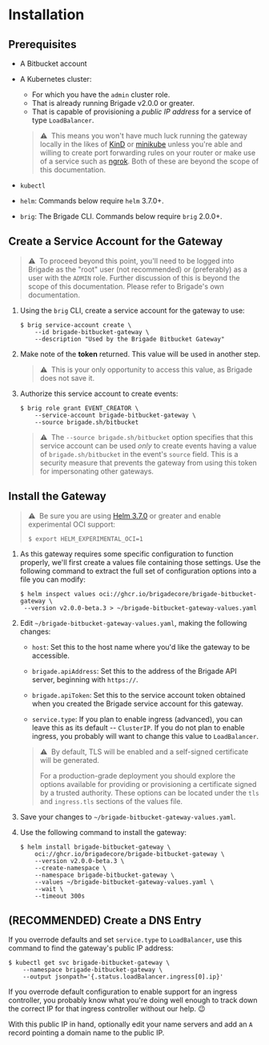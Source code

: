 # Installation

## Prerequisites

* A Bitbucket account
* A Kubernetes cluster:
    * For which you have the `admin` cluster role.
    * That is already running Brigade v2.0.0 or greater.
    * That is capable of provisioning a _public IP address_ for a service of type
    `LoadBalancer`.

    > ⚠️&nbsp;&nbsp;This means you won't have much luck running the gateway
    > locally in the likes of [KinD](https://kind.sigs.k8s.io/) or
    > [minikube](https://minikube.sigs.k8s.io/docs/) unless you're able and
    > willing to create port forwarding rules on your router or make use of a
    > service such as [ngrok](https://ngrok.com/). Both of these are beyond
    > the scope of this documentation.
* `kubectl`
* `helm`: Commands below require `helm` 3.7.0+.
* `brig`: The Brigade CLI. Commands below require `brig` 2.0.0+.

## Create a Service Account for the Gateway

> ⚠️&nbsp;&nbsp;To proceed beyond this point, you'll need to be logged into
> Brigade as the "root" user (not recommended) or (preferably) as a user with
> the `ADMIN` role. Further discussion of this is beyond the scope of this
> documentation. Please refer to Brigade's own documentation.

1. Using the `brig` CLI, create a service account for the gateway to use:

   ```shell
   $ brig service-account create \
       --id brigade-bitbucket-gateway \
       --description "Used by the Brigade Bitbucket Gateway"
   ```

1. Make note of the __token__ returned. This value will be used in another step.

   > ⚠️&nbsp;&nbsp;This is your only opportunity to access this value, as
   > Brigade does not save it.

1. Authorize this service account to create events:

   ```shell
   $ brig role grant EVENT_CREATOR \
       --service-account brigade-bitbucket-gateway \
       --source brigade.sh/bitbucket
   ```

   > ⚠️&nbsp;&nbsp;The `--source brigade.sh/bitbucket` option specifies that
   > this service account can be used _only_ to create events having a value of
   > `brigade.sh/bitbucket` in the event's `source` field. This is a security
   > measure that prevents the gateway from using this token for impersonating
   > other gateways.

## Install the Gateway

> ⚠️&nbsp;&nbsp;Be sure you are using
> [Helm 3.7.0](https://github.com/helm/helm/releases/tag/v3.7.0) or greater and
> enable experimental OCI support:
>
> ```shell
> $ export HELM_EXPERIMENTAL_OCI=1
> ```

1. As this gateway requires some specific configuration to function properly,
   we'll first create a values file containing those settings. Use the following
   command to extract the full set of configuration options into a file you can
   modify:

   ```shell
   $ helm inspect values oci://ghcr.io/brigadecore/brigade-bitbucket-gateway \
    --version v2.0.0-beta.3 > ~/brigade-bitbucket-gateway-values.yaml
   ```

1. Edit `~/brigade-bitbucket-gateway-values.yaml`, making the following changes:

   * `host`: Set this to the host name where you'd like the gateway to be
     accessible.

   * `brigade.apiAddress`: Set this to the address of the Brigade API server,
     beginning with `https://`.

   * `brigade.apiToken`: Set this to the service account token obtained when you
     created the Brigade service account for this gateway.

   * `service.type`: If you plan to enable ingress (advanced), you can leave
     this as its default -- `ClusterIP`. If you do not plan to enable ingress,
     you probably will want to change this value to `LoadBalancer`.

   > ⚠️&nbsp;&nbsp;By default, TLS will be enabled and a self-signed certificate
   > will be generated.
   >
   > For a production-grade deployment you should explore the options available
   > for providing or provisioning a certificate signed by a trusted authority.
   > These options can be located under the `tls` and `ingress.tls` sections of
   > the values file.

1. Save your changes to `~/brigade-bitbucket-gateway-values.yaml`.

1. Use the following command to install the gateway:

   ```shell
   $ helm install brigade-bitbucket-gateway \
       oci://ghcr.io/brigadecore/brigade-bitbucket-gateway \
       --version v2.0.0-beta.3 \
       --create-namespace \
       --namespace brigade-bitbucket-gateway \
       --values ~/brigade-bitbucket-gateway-values.yaml \
       --wait \
       --timeout 300s
   ```

## (RECOMMENDED) Create a DNS Entry

If you overrode defaults and set `service.type` to `LoadBalancer`, use this
command to find the gateway's public IP address:

```shell
$ kubectl get svc brigade-bitbucket-gateway \
    --namespace brigade-bitbucket-gateway \
    --output jsonpath='{.status.loadBalancer.ingress[0].ip}'
```

If you overrode default configuration to enable support for an ingress
controller, you probably know what you're doing well enough to track down the
correct IP for that ingress controller without our help. 😉

With this public IP in hand, optionally edit your name servers and add an `A`
record pointing a domain name to the public IP.
